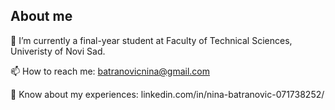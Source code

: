 
## About me 

🔭 I’m currently a final-year student at Faculty of Technical Sciences, Univeristy of Novi Sad.

📫 How to reach me: batranovicnina@gmail.com

📄 Know about my experiences: linkedin.com/in/nina-batranovic-071738252/

